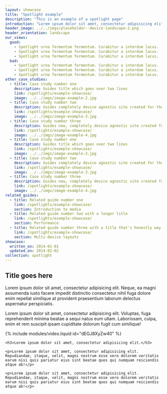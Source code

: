 ```yaml
---
layout: showcase
title: "Spotlight example"
description: "This is an example of a spotlight page"
introduction: "Lorem ipsum dolor sit amet, consectetur adipisicing elit. Voluptatem, iste, natus, eius."
header_image: ../../imgs/placeholder--device-landscape-2.png
header_orientation: landscape
our_views:
  good:
    - Spotlight urna fermentum fermentum. Curabitur a interdum lacus.
    - Spotlight urna fermentum fermentum. Curabitur a interdum lacus.
    - Spotlight urna fermentum fermentum. Curabitur a interdum lacus.
  bad:
    - Spotlight urna fermentum fermentum. Curabitur a interdum lacus.
    - Spotlight urna fermentum fermentum. Curabitur a interdum lacus.
    - Spotlight urna fermentum fermentum. Curabitur a interdum lacus.
other_case_studies:
  - title: Case study number one
    description: Guides title which goes over two lines
    link: /spotlights/example-showcase/
    image: ../../imgs/image-example-2.jpg
  - title: Case study number two
    description: Guides completely device agnostic site created for the this website
    link: /spotlights/example-showcase/
    image: ../../imgs/image-example-3.jpg
  - title: Case study number three
    description: Guides new, completely device agnostic site created for the this website
    link: /spotlights/example-showcase/
    image: ../../imgs/image-example-4.jpg
  - title: Case study number one
    description: Guides title which goes over two lines
    link: /spotlights/example-showcase/
    image: ../../imgs/image-example-2.jpg
  - title: Case study number two
    description: Guides completely device agnostic site created for the this website
    link: /spotlights/example-showcase/
    image: ../../imgs/image-example-3.jpg
  - title: Case study number three
    description: Guides new, completely device agnostic site created for the this website
    link: /spotlights/example-showcase/
    image: ../../imgs/image-example-4.jpg
related_guides:
  - title: Related guide number one
    link: /spotlights/example-showcase/
    section: Introduction to media
  - title: Related guide number two with a longer title
    link: /spotlights/example-showcase/
    section: Performance
  - title: Related guide number three with a title that's honestly way too long
    link: /spotlights/example-showcase/
    section: Multi-device layouts
showcase:
  written_on: 2014-01-01
  updated_on: 2014-02-02
collection: spotlight
---
```


<div class="case-study-wrapper has-video-after">
  <div class="container clear">
    <div class="content">
      <h2>Title goes here</h2>
      <p>Lorem ipsum dolor sit amet, consectetur adipisicing elit. Neque, ea magni assumenda iusto facere impedit distinctio consectetur nihil fuga dolore enim repellat similique at provident praesentium laborum delectus aspernatur perspiciatis.</p>
      <p>Lorem ipsum dolor sit amet, consectetur adipisicing elit. Voluptas, fuga reprehenderit minima beatae a sequi natus eum ullam. Laboriosam, culpa, enim et rem suscipit ipsam cupiditate dolorum fugit cum similique!</p>
    </div>
  </div>
</div>


<div class="container clear">
  <div class="content">
    {% include modules/video.liquid id="dEGJ8XyZw40" %}

    <h3>Lorem ipsum dolor sit amet, consectetur adipisicing elit.</h3>

    <p>Lorem ipsum dolor sit amet, consectetur adipisicing elit. Repudiandae, itaque, velit, magni nostrum esse vero dolorem veritatis earum nisi quis pariatur eius sint beatae quos qui numquam reiciendis atque ab!</p>

    <p>Lorem ipsum dolor sit amet, consectetur adipisicing elit. Repudiandae, itaque, velit, magni nostrum esse vero dolorem veritatis earum nisi quis pariatur eius sint beatae quos qui numquam reiciendis atque ab!</p>
  </div>

</div>

